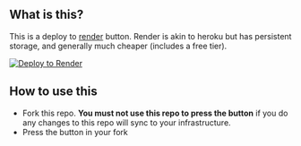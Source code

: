 ## What is this?

This is a deploy to [render](https://render.com) button. Render is akin to heroku but has persistent storage, and generally much cheaper (includes a free tier).

[![Deploy to Render](https://render.com/images/deploy-to-render-button.svg)](https://render.com/deploy)

## How to use this

* Fork this repo. **You must not use this repo to press the button** if you do any changes to this repo will sync to your infrastructure.
* Press the button in your fork
